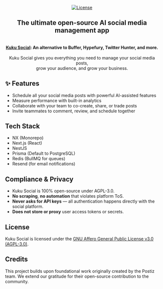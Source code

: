 <p align="center">
<a href="https://opensource.org/license/agpl-v3">
  <img src="https://img.shields.io/badge/License-AGPL%203.0-blue.svg" alt="License">
</a>
</p>

<div align="center">
  <strong>
    <h2>The ultimate open-source AI social media management app</h2><br />
    <a href="https://kukusocial.com">Kuku Social</a>: An alternative to Buffer, Hypefury, Twitter Hunter, and more.<br /><br />
  </strong>
  Kuku Social gives you everything you need to manage your social media posts,<br />grow your audience, and grow your business.
</div>

## ✨ Features

- Schedule all your social media posts with powerful AI-assisted features  
- Measure performance with built-in analytics  
- Collaborate with your team to co-create, share, or trade posts  
- Invite teammates to comment, review, and schedule together  

## Tech Stack

- NX (Monorepo)  
- Next.js (React)  
- NestJS  
- Prisma (Default to PostgreSQL)  
- Redis (BullMQ for queues)  
- Resend (for email notifications)  

## Compliance & Privacy

- Kuku Social is 100% open-source under AGPL-3.0.
- **No scraping**, **no automation** that violates platform ToS.
- **Never asks for API keys** — all authentication happens directly with the social platform.
- **Does not store or proxy** user access tokens or secrets.

## License

Kuku Social is licensed under the [GNU Affero General Public License v3.0 (AGPL-3.0)](LICENSE).

## Credits

This project builds upon foundational work originally created by the Postiz team. We extend our gratitude for their open-source contribution to the community.

